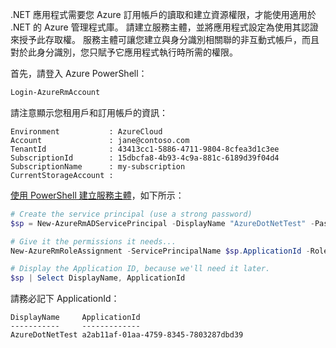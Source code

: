 .NET 應用程式需要您 Azure 訂用帳戶的讀取和建立資源權限，才能使用適用於 .NET 的 Azure 管理程式庫。 請建立服務主體，並將應用程式設定為使用其認證來授予此存取權。 服務主體可讓您建立與身分識別相關聯的非互動式帳戶，而且對於此身分識別，您只賦予它應用程式執行時所需的權限。

首先，請登入 Azure PowerShell：

```powershell
Login-AzureRmAccount
```

請注意顯示您租用戶和訂用帳戶的資訊：

```plaintext
Environment           : AzureCloud
Account               : jane@contoso.com
TenantId              : 43413cc1-5886-4711-9804-8cfea3d1c3ee
SubscriptionId        : 15dbcfa8-4b93-4c9a-881c-6189d39f04d4
SubscriptionName      : my-subscription
CurrentStorageAccount : 
```

[使用 PowerShell 建立服務主體](/powershell/azure/create-azure-service-principal-azureps)，如下所示：

```powershell
# Create the service principal (use a strong password)
$sp = New-AzureRmADServicePrincipal -DisplayName "AzureDotNetTest" -Password "password"

# Give it the permissions it needs...
New-AzureRmRoleAssignment -ServicePrincipalName $sp.ApplicationId -RoleDefinitionName Contributor

# Display the Application ID, because we'll need it later.
$sp | Select DisplayName, ApplicationId
```

請務必記下 ApplicationId：

```plaintext
DisplayName     ApplicationId
-----------     -------------
AzureDotNetTest a2ab11af-01aa-4759-8345-7803287dbd39
```

